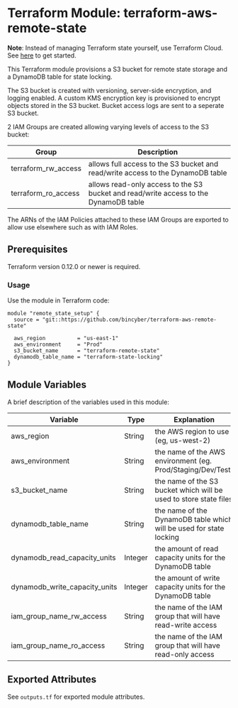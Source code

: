 # Terraform Module: terraform-aws-remote-state

**Note**: Instead of managing Terraform state yourself, use Terraform Cloud. See [here](https://www.terraform.io/docs/cloud/getting-started/access.html) to get started.

This Terraform module provisions a S3 bucket for remote state storage and a DynamoDB table for state locking.

The S3 bucket is created with versioning, server-side encryption, and logging enabled. A custom KMS encryption key is provisioned to encrypt objects stored in the S3 bucket. Bucket access logs are sent to a seperate S3 bucket.

2 IAM Groups are created allowing varying levels of access to the S3 bucket:

| Group | Description
| -------- | --------
| terraform_rw_access | allows full access to the S3 bucket and read/write access to the DynamoDB table
| terraform_ro_access | allows read-only access to the S3 bucket and read/write access to the DynamoDB table

The ARNs of the IAM Policies attached to these IAM Groups are exported to allow use elsewhere such as with IAM Roles.


## Prerequisites

Terraform version 0.12.0 or newer is required.


### Usage

Use the module in Terraform code:

    module "remote_state_setup" {
      source = "git::https://github.com/bincyber/terraform-aws-remote-state"

      aws_region          = "us-east-1"
      aws_environment     = "Prod"
      s3_bucket_name      = "terraform-remote-state"
      dynamodb_table_name = "terraform-state-locking"
    }


## Module Variables

A brief description of the variables used in this module:

| Variable | Type | Explanation
| -------- | -------- | --------
| aws_region | String | the AWS region to use (eg, us-west-2)
| aws_environment | String | the name of the AWS environment (eg. Prod/Staging/Dev/Test)
| s3_bucket_name | String | the name of the S3 bucket which will be used to store state files
| dynamodb_table_name | String | the name of the DynamoDB table which will be used for state locking
| dynamodb_read_capacity_units | Integer | the amount of read capacity units for the DynamoDB table
| dynamodb_write_capacity_units | Integer | the amount of write capacity units for the DynamoDB table
| iam_group_name_rw_access | String | the name of the IAM group that will have read-write access
| iam_group_name_ro_access | String | the name of the IAM group that will have read-only access


## Exported Attributes

See `outputs.tf` for exported module attributes.

